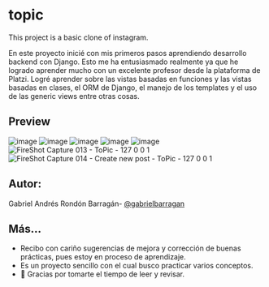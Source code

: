 # topic
This project is a basic clone of instagram.

En este proyecto inicié con mis primeros pasos aprendiendo desarrollo backend con Django. Esto me ha entusiasmado realmente ya que he logrado aprender mucho con un excelente profesor desde la plataforma de Platzi. Logré aprender sobre las vistas basadas en funciones y las vistas basadas en clases, el ORM de Django, el manejo de los templates y el uso de las generic views entre otras cosas.



## Preview
![image](https://user-images.githubusercontent.com/18151615/136658739-645467c5-feaa-4fe7-85ae-4db1725a16a3.png)
![image](https://user-images.githubusercontent.com/18151615/136658978-8f301f5f-1aae-4df4-b2ae-2a2b5722a2e3.png)
![image](https://user-images.githubusercontent.com/18151615/136659006-87a2fc0e-6290-479b-ba29-e2d24abab6e2.png)
![image](https://user-images.githubusercontent.com/18151615/136659033-cdba37b5-0c93-45e8-9ceb-e17bbc007657.png)
![image](https://user-images.githubusercontent.com/18151615/136659052-8806d630-de6d-4538-b68d-e316827a7987.png)
![FireShot Capture 013 - ToPic - 127 0 0 1](https://user-images.githubusercontent.com/18151615/136659113-9733056e-2db5-4146-8797-64b24477e57b.png)
![FireShot Capture 014 - Create new post - ToPic - 127 0 0 1](https://user-images.githubusercontent.com/18151615/136659140-de0a4a2e-6df5-4b1a-a240-a2e5b28ccf61.png)



## Autor:

Gabriel Andrés Rondón Barragán- [@gabrielbarragan](https://github.com/gabrielbarragan)

## Más...

- Recibo con cariño sugerencias de mejora y corrección de buenas prácticas, pues estoy en proceso de aprendizaje.
- Es un proyecto sencillo con el cual busco practicar varios conceptos.
- 💚 Gracias por tomarte el tiempo de leer y revisar.

